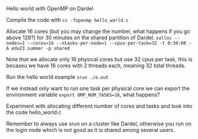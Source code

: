 Hello world with OpenMP on Dardel

Compile the code with  `cc -fopenmp hello_world.c`

Allocate 16 cores (but you may change the number, what happens if you go above 128?) for 30 minutes on the shared partition of Dardel. `salloc --nodes=1 --cores=16 --ntasks-per-node=1 --cpus-per-task=32 -t 0:30:00 -A edu23.summer -p shared` 


Note that we allocate only 16 physical cores but use 32 cpus per task, this is becaseu we have 16 cores with 2 threads each, meaning 32 total threads.

Run the hello world example `srun ./a.out`

If we instead only want to run one task per physical core we can export the environment variable `export OMP_NUM_TASKS=16`, what happens?

Experiment with allocating different number of cores and tasks and look into the code hello_world.c

Remember to always use srun on a cluster like Dardel, otherwise you run on the login node which is not good as it is shared among several users.
